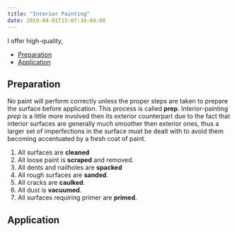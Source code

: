 ```yaml
---
title: "Interior Painting"
date: 2019-04-01T15:07:34-04:00
---
```

	
I offer high-quality, 

* [Preparation](#preparation)
* [Application](#application)

<h2 id="preparation">Preparation</h2>

No paint will perform correctly unless the proper steps are taken
to prepare the surface before application. This process is called
**prep**. Interior-painting *prep* is a little more involved then its
exterior counterpart due to the fact that interior surfaces are
generally much smoother then exterior ones, thus a larger set of
imperfections in the surface must be dealt with to avoid them
becoming accentuated by a fresh coat of paint.

1. All surfaces are **cleaned**
2. All loose paint is **scraped** and removed. 
3. All dents and nailholes are **spacked** 
4. All rough surfaces are **sanded**.
5. All cracks are **caulked**. 
6. All dust is **vacuumed**.
7. All surfaces requiring primer are **primed**.

<h2 id="application">Application</h2>
